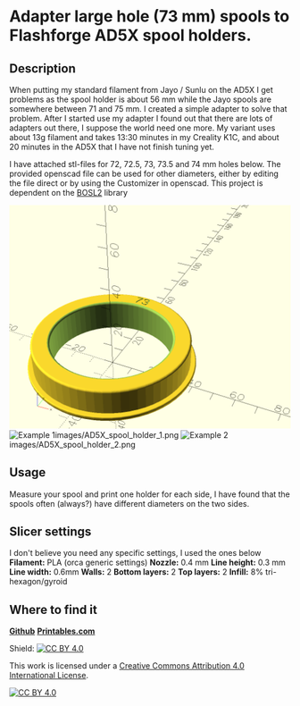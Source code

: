 # Adapter large hole (73 mm) spools to Flashforge AD5X spool holders.

## Description
When putting my standard filament from Jayo / Sunlu on the AD5X I get problems as the spool holder is about 56 mm while the Jayo spools are somewhere between 71 and 75 mm. I created a simple adapter to solve that problem. After I started use my adapter I found out that there are lots of adapters out there, I suppose the world need one more. My variant uses about 13g filament and takes 13:30 minutes in my Creality K1C, and about 20 minutes in the AD5X that I have not finish tuning yet.

I have attached stl-files for 72, 72.5, 73, 73.5 and 74 mm holes below. The provided openscad file can be used for other diameters, either by editing the file direct or by using the Customizer in openscad. This project is dependent on the [BOSL2](https://github.com/BelfrySCAD/BOSL2/wiki) library

![Rendered image](images/sh_adapter.png)
![Example 1]()images/AD5X_spool_holder_1.png
![Example 2]()images/AD5X_spool_holder_2.png

## Usage
Measure your spool and print one holder for each side, I have found that the spools often (always?) have different diameters on the two sides. 

## Slicer settings
I don't believe you need any specific settings, I used the ones below 
**Filament:** PLA (orca generic settings)
**Nozzle:** 0.4 mm
**Line height:** 0.3 mm **Line width:** 0.6mm
**Walls:** 2 **Bottom layers:** 2 **Top layers:** 2
**Infill:**  8% tri-hexagon/gyroid

## Where to find it
[**Github**](https://github.com/patlun/Flashforge-AD5X-spool-adapter)
[**Printables.com**](https://www.printables.com/model/1416539-adapter-large-hole-73-mm-spools-to-flashforge-ad5x)

Shield: [![CC BY 4.0][cc-by-shield]][cc-by]

This work is licensed under a
[Creative Commons Attribution 4.0 International License][cc-by].

[![CC BY 4.0][cc-by-image]][cc-by]

[cc-by]: http://creativecommons.org/licenses/by/4.0/
[cc-by-image]: https://i.creativecommons.org/l/by/4.0/88x31.png
[cc-by-shield]: https://img.shields.io/badge/License-CC%20BY%204.0-lightgrey.svg
